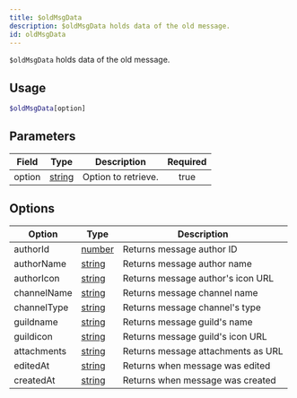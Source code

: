 ```yaml
---
title: $oldMsgData
description: $oldMsgData holds data of the old message.
id: oldMsgData
---
```


`$oldMsgData` holds data of the old message.

## Usage

```php
$oldMsgData[option]
```

## Parameters

| Field  | Type                                                                                              | Description         | Required |
| ------ | ------------------------------------------------------------------------------------------------- | ------------------- | :------: |
| option | [string](https://developer.mozilla.org/en-US/docs/Web/JavaScript/Reference/Global_Objects/String) | Option to retrieve. |   true   |

## Options
 
| Option | Type | Description |
| ---- | ---- | ----- | 
| authorId | [number](https://developer.mozilla.org/en-US/docs/Web/JavaScript/Reference/Global_Objects/Number) | Returns message author ID |
| authorName | [string](https://developer.mozilla.org/en-US/docs/Web/JavaScript/Reference/Global_Objects/String) | Returns message author name |
| authorIcon | [string](https://developer.mozilla.org/en-US/docs/Web/JavaScript/Reference/Global_Objects/String) | Returns message author's icon URL |
| channelName | [string](https://developer.mozilla.org/en-US/docs/Web/JavaScript/Reference/Global_Objects/String) | Returns message channel name |
| channelType | [string](https://developer.mozilla.org/en-US/docs/Web/JavaScript/Reference/Global_Objects/String) | Returns message channel's type |
| guildname | [string](https://developer.mozilla.org/en-US/docs/Web/JavaScript/Reference/Global_Objects/String) | Returns message guild's name |
| guildicon | [string](https://developer.mozilla.org/en-US/docs/Web/JavaScript/Reference/Global_Objects/String) | Returns message guild's icon URL |
| attachments | [string](https://developer.mozilla.org/en-US/docs/Web/JavaScript/Reference/Global_Objects/String) | Returns message attachments as URL |
| editedAt | [string](https://developer.mozilla.org/en-US/docs/Web/JavaScript/Reference/Global_Objects/String) | Returns when message was edited |
| createdAt | [string](https://developer.mozilla.org/en-US/docs/Web/JavaScript/Reference/Global_Objects/String) | Returns when message was created |
